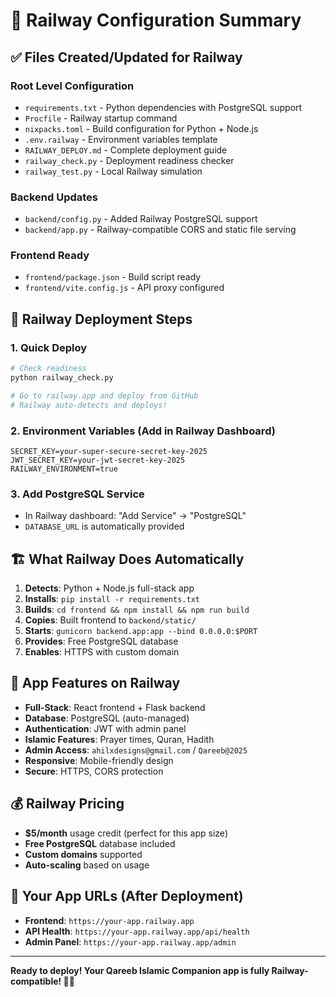 # 🚂 Railway Configuration Summary

## ✅ Files Created/Updated for Railway

### **Root Level Configuration**
- `requirements.txt` - Python dependencies with PostgreSQL support
- `Procfile` - Railway startup command
- `nixpacks.toml` - Build configuration for Python + Node.js
- `.env.railway` - Environment variables template
- `RAILWAY_DEPLOY.md` - Complete deployment guide
- `railway_check.py` - Deployment readiness checker
- `railway_test.py` - Local Railway simulation

### **Backend Updates**
- `backend/config.py` - Added Railway PostgreSQL support
- `backend/app.py` - Railway-compatible CORS and static file serving

### **Frontend Ready**
- `frontend/package.json` - Build script ready
- `frontend/vite.config.js` - API proxy configured

## 🎯 Railway Deployment Steps

### 1. **Quick Deploy**
```bash
# Check readiness
python railway_check.py

# Go to railway.app and deploy from GitHub
# Railway auto-detects and deploys!
```

### 2. **Environment Variables** (Add in Railway Dashboard)
```
SECRET_KEY=your-super-secure-secret-key-2025
JWT_SECRET_KEY=your-jwt-secret-key-2025
RAILWAY_ENVIRONMENT=true
```

### 3. **Add PostgreSQL Service**
- In Railway dashboard: "Add Service" → "PostgreSQL"
- `DATABASE_URL` is automatically provided

## 🏗️ What Railway Does Automatically

1. **Detects**: Python + Node.js full-stack app
2. **Installs**: `pip install -r requirements.txt`
3. **Builds**: `cd frontend && npm install && npm run build`
4. **Copies**: Built frontend to `backend/static/`
5. **Starts**: `gunicorn backend.app:app --bind 0.0.0.0:$PORT`
6. **Provides**: Free PostgreSQL database
7. **Enables**: HTTPS with custom domain

## 🌟 App Features on Railway

- **Full-Stack**: React frontend + Flask backend
- **Database**: PostgreSQL (auto-managed)
- **Authentication**: JWT with admin panel
- **Islamic Features**: Prayer times, Quran, Hadith
- **Admin Access**: `ahilxdesigns@gmail.com` / `Qareeb@2025`
- **Responsive**: Mobile-friendly design
- **Secure**: HTTPS, CORS protection

## 💰 Railway Pricing
- **$5/month** usage credit (perfect for this app size)
- **Free PostgreSQL** database included
- **Custom domains** supported
- **Auto-scaling** based on usage

## 🎉 Your App URLs (After Deployment)
- **Frontend**: `https://your-app.railway.app`
- **API Health**: `https://your-app.railway.app/api/health`
- **Admin Panel**: `https://your-app.railway.app/admin`

---
**Ready to deploy! Your Qareeb Islamic Companion app is fully Railway-compatible! 🕌✨**